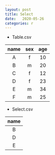 ```yaml
---
layout: post
title: Select
date:   2020-05-26
categories: r
---
```


* Table.csv

|name|sex|age|
|:-:|:-:|:-:|
|A|f|10|
|B|m|20|
|C|f|12|
|D|f|23|
|E|m|34|
|F|m|25|

* Select.csv

|name|
|:-:|
|B|
|D|
|E|
